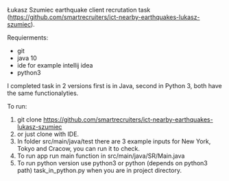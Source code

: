 Łukasz Szumiec earthquake client recrutation task (https://github.com/smartrecruiters/ict-nearby-earthquakes-lukasz-szumiec).

Requierments:
- git
- java 10
- ide for example intellij idea
- python3

I completed task in 2 versions first is in Java, second in Python 3, both have the same functionalyties.

To run:

1. git clone https://github.com/smartrecruiters/ict-nearby-earthquakes-lukasz-szumiec
2. or just clone with IDE.
3. In folder src/main/java/test there are 3 example inputs for New York, Tokyo and Cracow, you can run it to check.
4. To run app run main function in src/main/java/SR/Main.java
5. To run python version use python3 or python (depends on python3 path) task_in_python.py when you are in project directory.

